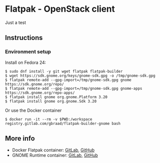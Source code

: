 Flatpak - OpenStack client
==========================

Just a test


Instructions
------------


### Environment setup

Install on Fedora 24:
```
$ sudo dnf install -y git wget flatpak flatpak-builder
$ wget https://sdk.gnome.org/keys/gnome-sdk.gpg -o /tmp/gnome-sdk.gpg
$ flatpak remote-add --gpg-import=/tmp/gnome-sdk.gpg gnome https://sdk.gnome.org/repo/
$ flatpak remote-add --gpg-import=/tmp/gnome-sdk.gpg gnome-apps https://sdk.gnome.org/repo-apps/
$ flatpak install gnome org.gnome.Platform 3.20
$ flatpak install gnome org.gnome.Sdk 3.20
```

Or use the Docker container
```
$ docker run -it --rm -v $PWD:/workspace registry.gitlab.com/gbraad/flatpak-builder-gnome bash
```


More info
---------

  * Docker Flatpak container: [GitLab](https://gitlab.com/gbraad/flatpak/), [GitHub](https://github.com/gbraad/docker-flatpak)
  * GNOME Runtime container: [GitLab](https://gitlab.com/gbraad/flatpak-builder-gnome/), [GitHub](https://github.com/gbraad/docker-flatpak-builder-gnome)
